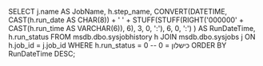 SELECT 
    j.name AS JobName,
    h.step_name,
    CONVERT(DATETIME, 
        CAST(h.run_date AS CHAR(8)) + ' ' + 
        STUFF(STUFF(RIGHT('000000' + CAST(h.run_time AS VARCHAR(6)), 6), 3, 0, ':'), 6, 0, ':')
    ) AS RunDateTime,
    h.run_status
FROM msdb.dbo.sysjobhistory h
JOIN msdb.dbo.sysjobs j ON h.job_id = j.job_id
WHERE h.run_status = 0  -- 0 = כישלון
ORDER BY RunDateTime DESC;